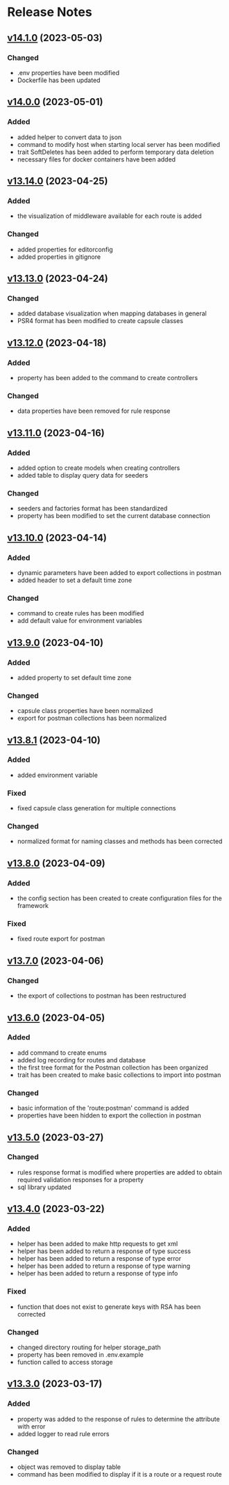 # Release Notes

## [v14.1.0](https://github.com/Sleon4/Lion-Framework/compare/v14.0.0...v14.1.0) (2023-05-03)

### Changed
- .env properties have been modified
- Dockerfile has been updated

## [v14.0.0](https://github.com/Sleon4/Lion-Framework/compare/v13.14.0...v14.0.0) (2023-05-01)

### Added
- added helper to convert data to json
- command to modify host when starting local server has been modified
- trait SoftDeletes has been added to perform temporary data deletion
- necessary files for docker containers have been added

## [v13.14.0](https://github.com/Sleon4/Lion-Framework/compare/v13.13.0...v13.14.0) (2023-04-25)

### Added
- the visualization of middleware available for each route is added

### Changed
- added properties for editorconfig
- added properties in gitignore

## [v13.13.0](https://github.com/Sleon4/Lion-Framework/compare/v13.12.0...v13.13.0) (2023-04-24)

### Changed
- added database visualization when mapping databases in general
- PSR4 format has been modified to create capsule classes

## [v13.12.0](https://github.com/Sleon4/Lion-Framework/compare/v13.11.0...v13.12.0) (2023-04-18)

### Added
- property has been added to the command to create controllers

### Changed
- data properties have been removed for rule response

## [v13.11.0](https://github.com/Sleon4/Lion-Framework/compare/v13.10.0...v13.11.0) (2023-04-16)

### Added
- added option to create models when creating controllers
- added table to display query data for seeders

### Changed
- seeders and factories format has been standardized
- property has been modified to set the current database connection

## [v13.10.0](https://github.com/Sleon4/Lion-Framework/compare/v13.9.0...v13.10.0) (2023-04-14)

### Added
- dynamic parameters have been added to export collections in postman
- added header to set a default time zone

### Changed
- command to create rules has been modified
- add default value for environment variables

## [v13.9.0](https://github.com/Sleon4/Lion-Framework/compare/v13.8.1...v13.9.0) (2023-04-10)

### Added
- added property to set default time zone

### Changed
- capsule class properties have been normalized
- export for postman collections has been normalized

## [v13.8.1](https://github.com/Sleon4/Lion-Framework/compare/v13.8.0...v13.8.1) (2023-04-10)

### Added
- added environment variable

### Fixed
- fixed capsule class generation for multiple connections

### Changed
- normalized format for naming classes and methods has been corrected

## [v13.8.0](https://github.com/Sleon4/Lion-Framework/compare/v13.7.0...v13.8.0) (2023-04-09)

### Added
- the config section has been created to create configuration files for the framework

### Fixed
- fixed route export for postman

## [v13.7.0](https://github.com/Sleon4/Lion-Framework/compare/v13.6.0...v13.7.0) (2023-04-06)

### Changed
- the export of collections to postman has been restructured

## [v13.6.0](https://github.com/Sleon4/Lion-Framework/compare/v13.5.0...v13.6.0) (2023-04-05)

### Added
- add command to create enums
- added log recording for routes and database
- the first tree format for the Postman collection has been organized
- trait has been created to make basic collections to import into postman

### Changed
- basic information of the 'route:postman' command is added
- properties have been hidden to export the collection in postman

## [v13.5.0](https://github.com/Sleon4/Lion-Framework/compare/v13.4.0...v13.5.0) (2023-03-27)

### Changed
- rules response format is modified where properties are added to obtain required validation responses for a property
- sql library updated

## [v13.4.0](https://github.com/Sleon4/Lion-Framework/compare/v13.3.0...v13.4.0) (2023-03-22)

### Added
- helper has been added to make http requests to get xml
- helper has been added to return a response of type success
- helper has been added to return a response of type error
- helper has been added to return a response of type warning
- helper has been added to return a response of type info

### Fixed
- function that does not exist to generate keys with RSA has been corrected

### Changed
- changed directory routing for helper storage_path
- property has been removed in .env.example
- function called to access storage

## [v13.3.0](https://github.com/Sleon4/Lion-Framework/compare/v13.2.0...v13.3.0) (2023-03-17)

### Added
- property was added to the response of rules to determine the attribute with error
- added logger to read rule errors

### Changed
- object was removed to display table
- command has been modified to display if it is a route or a request route
